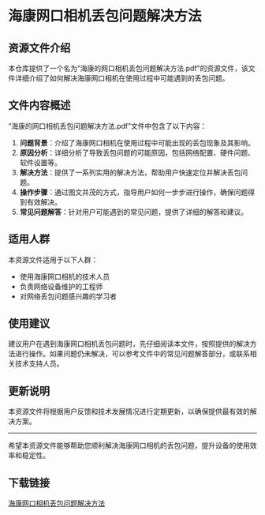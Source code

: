 # 海康网口相机丢包问题解决方法

## 资源文件介绍

本仓库提供了一个名为“海康的网口相机丢包问题解决方法.pdf”的资源文件，该文件详细介绍了如何解决海康网口相机在使用过程中可能遇到的丢包问题。

## 文件内容概述

“海康的网口相机丢包问题解决方法.pdf”文件中包含了以下内容：

1. **问题背景**：介绍了海康网口相机在使用过程中可能出现的丢包现象及其影响。
2. **原因分析**：详细分析了导致丢包问题的可能原因，包括网络配置、硬件问题、软件设置等。
3. **解决方法**：提供了一系列实用的解决方法，帮助用户快速定位并解决丢包问题。
4. **操作步骤**：通过图文并茂的方式，指导用户如何一步步进行操作，确保问题得到有效解决。
5. **常见问题解答**：针对用户可能遇到的常见问题，提供了详细的解答和建议。

## 适用人群

本资源文件适用于以下人群：

- 使用海康网口相机的技术人员
- 负责网络设备维护的工程师
- 对网络丢包问题感兴趣的学习者

## 使用建议

建议用户在遇到海康网口相机丢包问题时，先仔细阅读本文件，按照提供的解决方法进行操作。如果问题仍未解决，可以参考文件中的常见问题解答部分，或联系相关技术支持人员。

## 更新说明

本资源文件将根据用户反馈和技术发展情况进行定期更新，以确保提供最有效的解决方案。

---

希望本资源文件能够帮助您顺利解决海康网口相机的丢包问题，提升设备的使用效率和稳定性。

## 下载链接

[海康网口相机丢包问题解决方法](https://pan.quark.cn/s/fbaebe5c09da)